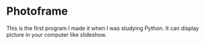 # Photoframe
This is the first program I made it when I was studying Python. It can display picture in your computer like slideshow.

